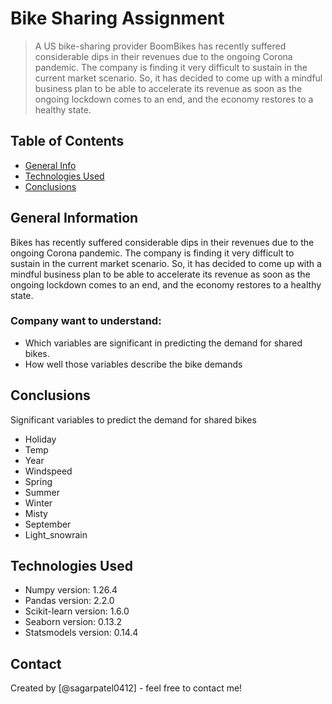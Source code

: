 # Bike Sharing Assignment
> A US bike-sharing provider BoomBikes has recently suffered considerable dips in their revenues due to the ongoing Corona pandemic. The company is finding it very difficult to sustain in the current market scenario. So, it has decided to come up with a mindful business plan to be able to accelerate its revenue as soon as the ongoing lockdown comes to an end, and the economy restores to a healthy state.


## Table of Contents
* [General Info](#general-information)
* [Technologies Used](#technologies-used)
* [Conclusions](#conclusions)

<!-- You can include any other section that is pertinent to your problem -->

## General Information
Bikes has recently suffered considerable dips in their revenues due to the ongoing Corona pandemic. The company is finding it very difficult to sustain in the current market scenario. So, it has decided to come up with a mindful business plan to be able to accelerate its revenue as soon as the ongoing lockdown comes to an end, and the economy restores to a healthy state.

### Company want to understand:  
- Which variables are significant in predicting the demand for shared bikes.
- How well those variables describe the bike demands

<!-- You don't have to answer all the questions - just the ones relevant to your project. -->

## Conclusions
Significant variables to predict the demand for shared bikes

- Holiday
- Temp
- Year
- Windspeed
- Spring
- Summer
- Winter
- Misty
- September
- Light_snowrain
<!-- You don't have to answer all the questions - just the ones relevant to your project. -->


## Technologies Used
- Numpy version: 1.26.4
- Pandas version: 2.2.0
- Scikit-learn version: 1.6.0
- Seaborn version: 0.13.2
- Statsmodels version: 0.14.4


<!-- As the libraries versions keep on changing, it is recommended to mention the version of library used in this project -->

## Contact
Created by [@sagarpatel0412] - feel free to contact me!


<!-- Optional -->
<!-- ## License -->
<!-- This project is open source and available under the [... License](). -->

<!-- You don't have to include all sections - just the one's relevant to your project -->